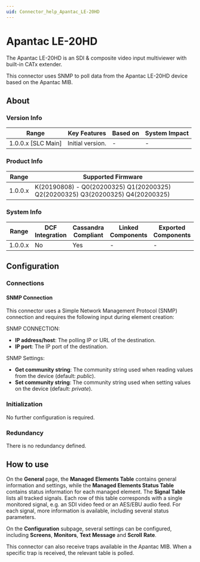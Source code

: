 ```yaml
---
uid: Connector_help_Apantac_LE-20HD
---
```


# Apantac LE-20HD

The Apantac LE-20HD is an SDI & composite video input multiviewer with built-in CATx extender.

This connector uses SNMP to poll data from the Apantac LE-20HD device based on the Apantac MIB.

## About

### Version Info

| Range                | Key Features     | Based on     | System Impact     |
|----------------------|------------------|--------------|-------------------|
| 1.0.0.x \[SLC Main\] | Initial version. | \-           | \-                |

### Product Info

| **Range** | **Supported Firmware**                                                         |
|-----------|--------------------------------------------------------------------------------|
| 1.0.0.x   | K(20190808) - Q0(20200325) Q1(20200325) Q2(20200325) Q3(20200325) Q4(20200325) |

### System Info

| Range     | DCF Integration     | Cassandra Compliant     | Linked Components     | Exported Components     |
|-----------|---------------------|-------------------------|-----------------------|-------------------------|
| 1.0.0.x   | No                  | Yes                     | \-                    | \-                      |

## Configuration

### Connections

#### SNMP Connection

This connector uses a Simple Network Management Protocol (SNMP) connection and requires the following input during element creation:

SNMP CONNECTION:

- **IP address/host**: The polling IP or URL of the destination.
- **IP port**: The IP port of the destination.

SNMP Settings:

- **Get community string**: The community string used when reading values from the device (default: *public*).
- **Set community string**: The community string used when setting values on the device (default: *private*).

### Initialization

No further configuration is required.

### Redundancy

There is no redundancy defined.

## How to use

On the **General** page, the **Managed** **Elements Table** contains general information and settings, while the **Managed Elements Status Table** contains status information for each managed element. The **Signal Table** lists all tracked signals. Each row of this table corresponds with a single monitored signal, e.g. an SDI video feed or an AES/EBU audio feed. For each signal, more information is available, including several status parameters.

On the **Configuration** subpage, several settings can be configured, including **Screens**, **Monitors**, **Text** **Message** and **Scroll** **Rate**.

This connector can also receive traps available in the Apantac MIB. When a specific trap is received, the relevant table is polled.
